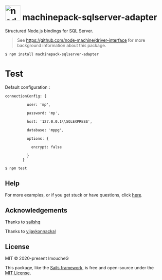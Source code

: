 <h1>
  <a href="http://node-machine.org" title="Node-Machine public registry"><img alt="node-machine logo" title="Node-Machine Project" src="http://node-machine.org/images/machine-anthropomorph-for-white-bg.png" width="50" /></a>
  machinepack-sqlserver-adapter
</h1>

Structured Node.js bindings for SQL Server.

> See https://github.com/node-machine/driver-interface for more background information about this package.


```sh
$ npm install machinepack-sqlserver-adapter
```

<h1>Test</h1>

Default configuration :

````
connectionConfig: {

          user: 'mp',

          password: 'mp',

          host: '127.0.0.1\\SQLEXPRESS',

          database: 'mppg',

          options: {

            encrypt: false

          }
        }
````

```sh
$ npm test
```

## Help

For more examples, or if you get stuck or have questions, click [here](http://sailsjs.com/support).



## Acknowledgements
Thanks to [sailshq](https://github.com/sailshq/machinepack-mysql)

Thanks to [vijaykonnackal](https://github.com/vijaykonnackal/machinepack-sqlserver)

## License

MIT &copy; 2020-present ImoucheG

This package, like the [Sails framework](http://sailsjs.com), is free and open-source under the [MIT License](http://sailsjs.com/license).

